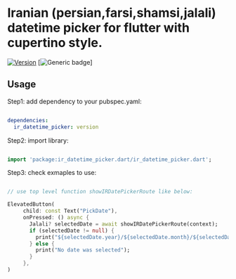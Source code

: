 # Iranian (persian,farsi,shamsi,jalali) datetime picker for flutter with cupertino style.


[![Version](https://img.shields.io/pub/v/ir_datetime_picker?color=007AFF)](https://pub.dev/packages/ir_datetime_picker)
[![Generic badge](https://img.shields.io/badge/platform-android%20%7C%20ios-brightgreen)]


## Usage

Step1: add dependency to your pubspec.yaml:

```yaml

dependencies:
  ir_datetime_picker: version

```

Step2: import library:

```dart

import 'package:ir_datetime_picker.dart/ir_datetime_picker.dart';

```

Step3: check exmaples to use:

```dart

// use top level function showIRDatePickerRoute like below:

ElevatedButton(
     child: const Text("PickDate"),
     onPressed: () async {
       Jalali? selectedDate = await showIRDatePickerRoute(context);
       if (selectedDate != null) {
         print("${selectedDate.year}/${selectedDate.month}/${selectedDate.day}");
       } else {
         print("No date was selected");
       }
     },
)

```